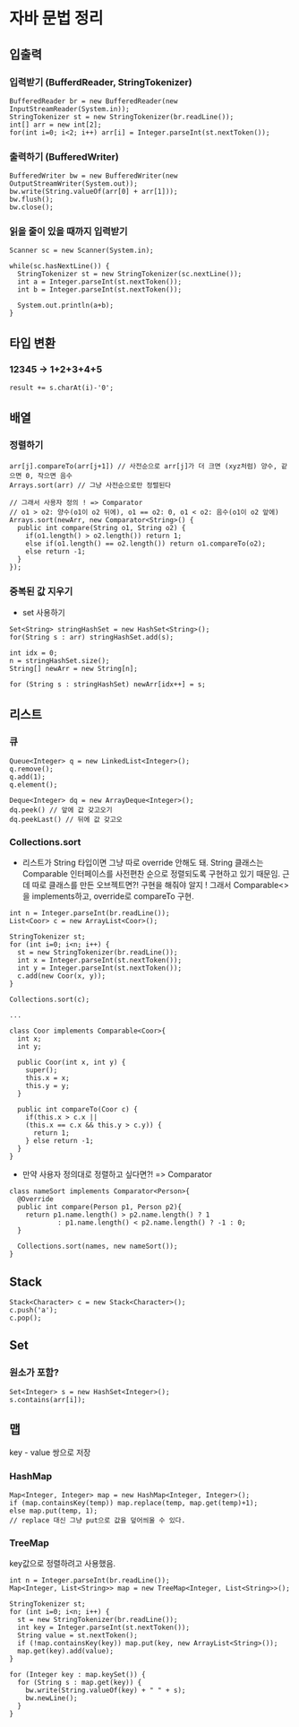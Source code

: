 ﻿# 자바 문법 정리

## 입출력

### 입력받기 (BufferdReader, StringTokenizer)
```
BufferedReader br = new BufferedReader(new InputStreamReader(System.in));
StringTokenizer st = new StringTokenizer(br.readLine());
int[] arr = new int[2];
for(int i=0; i<2; i++) arr[i] = Integer.parseInt(st.nextToken());
```

### 출력하기 (BufferedWriter)
```
BufferedWriter bw = new BufferedWriter(new OutputStreamWriter(System.out));
bw.write(String.valueOf(arr[0] + arr[1]));
bw.flush();
bw.close();
```

### 읽을 줄이 있을 때까지 입력받기
```
Scanner sc = new Scanner(System.in);

while(sc.hasNextLine()) {
  StringTokenizer st = new StringTokenizer(sc.nextLine());
  int a = Integer.parseInt(st.nextToken());
  int b = Integer.parseInt(st.nextToken());
  
  System.out.println(a+b);
}
```

## 타입 변환

### 12345 -> 1+2+3+4+5
```
result += s.charAt(i)-'0';
```

## 배열

### 정렬하기
```
arr[j].compareTo(arr[j+1]) // 사전순으로 arr[j]가 더 크면 (xyz처럼) 양수, 같으면 0, 작으면 음수
Arrays.sort(arr) // 그냥 사전순으로만 정렬된다

// 그래서 사용자 정의 ! => Comparator
// o1 > o2: 양수(o1이 o2 뒤에), o1 == o2: 0, o1 < o2: 음수(o1이 o2 앞에)
Arrays.sort(newArr, new Comparator<String>() {
  public int compare(String o1, String o2) {
    if(o1.length() > o2.length()) return 1;
    else if(o1.length() == o2.length()) return o1.compareTo(o2);
    else return -1;
  }
});
```

### 중복된 값 지우기
- set 사용하기
```
Set<String> stringHashSet = new HashSet<String>();
for(String s : arr) stringHashSet.add(s);

int idx = 0;
n = stringHashSet.size();
String[] newArr = new String[n];

for (String s : stringHashSet) newArr[idx++] = s;
```

## 리스트

### 큐
```
Queue<Integer> q = new LinkedList<Integer>();
q.remove();
q.add(1);
q.element();

Deque<Integer> dq = new ArrayDeque<Integer>();
dq.peek() // 앞에 값 갖고오기
dq.peekLast() // 뒤에 값 갖고오
```

### Collections.sort

- 리스트가 String 타입이면 그냥 따로 override 안해도 돼.
  String 클래스는 Comparable 인터페이스를 사전편찬 순으로 정렬되도록 구현하고 있기 때문임.
  근데 따로 클래스를 만든 오브젝트면?! 구현을 해줘야 알지 !
  그래서 Comparable<>을 implements하고, override로 compareTo 구현.
  
```
int n = Integer.parseInt(br.readLine());
List<Coor> c = new ArrayList<Coor>();

StringTokenizer st;
for (int i=0; i<n; i++) {
  st = new StringTokenizer(br.readLine());
  int x = Integer.parseInt(st.nextToken());
  int y = Integer.parseInt(st.nextToken());
  c.add(new Coor(x, y));
}

Collections.sort(c);

...

class Coor implements Comparable<Coor>{
  int x;
  int y;
  
  public Coor(int x, int y) {
    super();
    this.x = x;
    this.y = y;
  }
  
  public int compareTo(Coor c) {
    if(this.x > c.x ||
    (this.x == c.x && this.y > c.y)) {
      return 1;
    } else return -1;
  }
}
```

- 만약 사용자 정의대로 정렬하고 싶다면?! => Comparator
```
class nameSort implements Comparator<Person>{
  @Override
  public int compare(Person p1, Person p2){
    return p1.name.length() > p2.name.length() ? 1
            : p1.name.length() < p2.name.length() ? -1 : 0;
  }

  Collections.sort(names, new nameSort());
}
```

## Stack
```
Stack<Character> c = new Stack<Character>();
c.push('a');
c.pop();
```

## Set

### 원소가 포함?
```
Set<Integer> s = new HashSet<Integer>();
s.contains(arr[i]);
```

## 맵
key - value 쌍으로 저장

### HashMap
```
Map<Integer, Integer> map = new HashMap<Integer, Integer>();
if (map.containsKey(temp)) map.replace(temp, map.get(temp)+1);
else map.put(temp, 1);
// replace 대신 그냥 put으로 값을 덮어씌울 수 있다.
```

### TreeMap
key값으로 정렬하려고 사용했음.
```
int n = Integer.parseInt(br.readLine());
Map<Integer, List<String>> map = new TreeMap<Integer, List<String>>();

StringTokenizer st;
for (int i=0; i<n; i++) {
  st = new StringTokenizer(br.readLine());
  int key = Integer.parseInt(st.nextToken());
  String value = st.nextToken();
  if (!map.containsKey(key)) map.put(key, new ArrayList<String>());
  map.get(key).add(value);
}

for (Integer key : map.keySet()) {
  for (String s : map.get(key)) {
    bw.write(String.valueOf(key) + " " + s);
    bw.newLine();
  }
}
```



